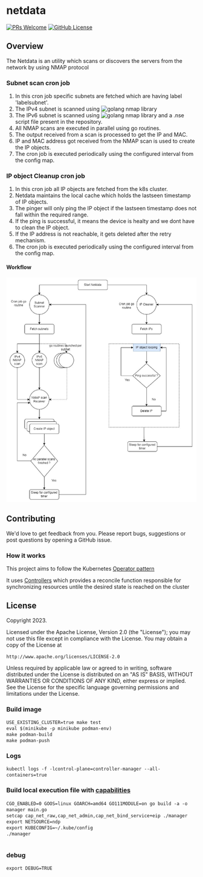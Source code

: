 # netdata
[![PRs Welcome](https://img.shields.io/badge/PRs-welcome-brightgreen.svg?style=flat-square)](http://makeapullrequest.com) 
[![GitHub License](https://img.shields.io/static/v1?label=License&message=Apache-2.0&color=blue&style=flat-square)](LICENSE)

## Overview
The Netdata is an utility which scans or discovers the servers from the network by using NMAP protocol

### Subnet scan cron job
1. In this cron job specific subnets are fetched which are having label 'labelsubnet'.
2. The IPv4 subnet is scanned using ![golang nmap library](https://github.com/Ullaakut/nmap)
3. The IPv6 subnet is scanned using ![golang nmap library](https://github.com/Ullaakut/nmap) and a .nse script file present in the repository.
4. All NMAP scans are executed in parallel using go routines.
5. The output received from a scan is processed to get the IP and MAC.
6. IP and MAC address got received from the NMAP scan is used to create the IP objects.
7. The cron job is executed periodically using the configured interval from the config map.

### IP object Cleanup cron job
1. In this cron job all IP objects are fetched from the k8s cluster.
2. Netdata maintains the local cache which holds the lastseen timestamp of IP objects.
3. The pinger will only ping the IP object if the lastseen timestamp does not fall within the required range.
4. If the ping is successful, it means the device is healty and we dont have to clean the IP object.
5. If the IP address is not reachable, it gets deleted after the retry mechanism.
6. The cron job is executed periodically using the configured interval from the config map.

#### Workflow

![Netdata Workflow](netdata_workflow.jpg)

## Contributing

We'd love to get feedback from you. Please report bugs, suggestions or post questions by opening a GitHub issue.

### How it works
This project aims to follow the Kubernetes [Operator pattern](https://kubernetes.io/docs/concepts/extend-kubernetes/operator/)

It uses [Controllers](https://kubernetes.io/docs/concepts/architecture/controller/) 
which provides a reconcile function responsible for synchronizing resources untile the desired state is reached on the cluster 

## License

Copyright 2023.

Licensed under the Apache License, Version 2.0 (the "License");
you may not use this file except in compliance with the License.
You may obtain a copy of the License at

    http://www.apache.org/licenses/LICENSE-2.0

Unless required by applicable law or agreed to in writing, software
distributed under the License is distributed on an "AS IS" BASIS,
WITHOUT WARRANTIES OR CONDITIONS OF ANY KIND, either express or implied.
See the License for the specific language governing permissions and
limitations under the License.


### Build image

```
USE_EXISTING_CLUSTER=true make test
eval $(minikube -p minikube podman-env)
make podman-build
make podman-push
```


### Logs

```
kubectl logs -f -lcontrol-plane=controller-manager --all-containers=true
```

### Build local execution file with [capabilities](https://man7.org/linux/man-pages/man7/capabilities.7.html)

```
CGO_ENABLED=0 GOOS=linux GOARCH=amd64 GO111MODULE=on go build -a -o manager main.go
setcap cap_net_raw,cap_net_admin,cap_net_bind_service+eip ./manager
export NETSOURCE=ndp
export KUBECONFIG=~/.kube/config
./manager


```

### debug
```
export DEBUG=TRUE
```
